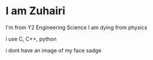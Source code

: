 # I am Zuhairi
I'm from Y2 Engineering Science
I am dying from physics

i use C, C++, python

i dont have an image of my face sadge
